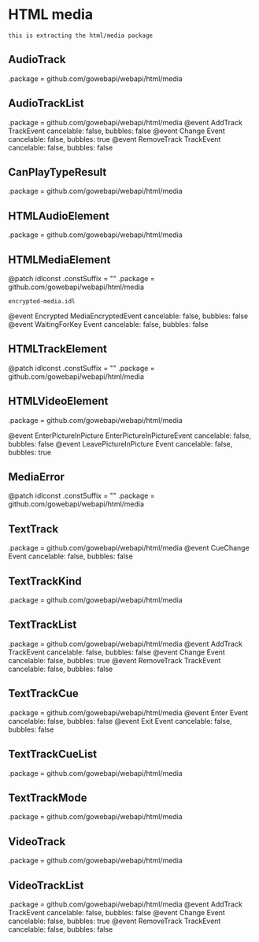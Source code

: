 # HTML media

    this is extracting the html/media package

## AudioTrack

.package = github.com/gowebapi/webapi/html/media

## AudioTrackList

.package = github.com/gowebapi/webapi/html/media
@event AddTrack TrackEvent cancelable: false, bubbles: false
@event Change Event cancelable: false, bubbles: true
@event RemoveTrack TrackEvent cancelable: false, bubbles: false

## CanPlayTypeResult

.package = github.com/gowebapi/webapi/html/media

## HTMLAudioElement

.package = github.com/gowebapi/webapi/html/media

## HTMLMediaElement

@patch idlconst
.constSuffix = ""
.package = github.com/gowebapi/webapi/html/media

    encrypted-media.idl
@event Encrypted MediaEncryptedEvent cancelable: false, bubbles: false
@event WaitingForKey Event cancelable: false, bubbles: false

## HTMLTrackElement

@patch idlconst
.constSuffix = ""
.package = github.com/gowebapi/webapi/html/media

## HTMLVideoElement

.package = github.com/gowebapi/webapi/html/media

@event EnterPictureInPicture EnterPictureInPictureEvent cancelable: false, bubbles: false
@event LeavePictureInPicture Event cancelable: false, bubbles: true

## MediaError

@patch idlconst
.constSuffix = ""
.package = github.com/gowebapi/webapi/html/media

## TextTrack

.package = github.com/gowebapi/webapi/html/media
@event CueChange Event cancelable: false, bubbles: false

## TextTrackKind

.package = github.com/gowebapi/webapi/html/media

## TextTrackList

.package = github.com/gowebapi/webapi/html/media
@event AddTrack TrackEvent cancelable: false, bubbles: false
@event Change Event cancelable: false, bubbles: true
@event RemoveTrack TrackEvent cancelable: false, bubbles: false

## TextTrackCue

.package = github.com/gowebapi/webapi/html/media
@event Enter Event cancelable: false, bubbles: false
@event Exit Event cancelable: false, bubbles: false

## TextTrackCueList

.package = github.com/gowebapi/webapi/html/media

## TextTrackMode

.package = github.com/gowebapi/webapi/html/media

## VideoTrack

.package = github.com/gowebapi/webapi/html/media

## VideoTrackList

.package = github.com/gowebapi/webapi/html/media
@event AddTrack TrackEvent cancelable: false, bubbles: false
@event Change Event cancelable: false, bubbles: true
@event RemoveTrack TrackEvent cancelable: false, bubbles: false
